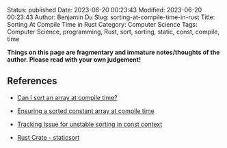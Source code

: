 Status: published
Date: 2023-06-20 00:23:43
Modified: 2023-06-20 00:23:43
Author: Benjamin Du
Slug: sorting-at-compile-time-in-rust
Title: Sorting At Compile Time in Rust
Category: Computer Science
Tags: Computer Science, programming, Rust, sort, sorting, static, const, compile, time

**Things on this page are fragmentary and immature notes/thoughts of the author. Please read with your own judgement!**

## References

- [Can I sort an array at compile time?](https://www.reddit.com/r/rust/comments/qw18oa/can_i_sort_an_array_at_compile_time/)

- [Ensuring a sorted constant array at compile time](https://users.rust-lang.org/t/ensuring-a-sorted-constant-array-at-compile-time/63575)

- [Tracking Issue for unstable sorting in const context](https://github.com/rust-lang/rust/issues/102307)

- [Rust Crate - staticsort](https://crates.io/crates/staticsort)
